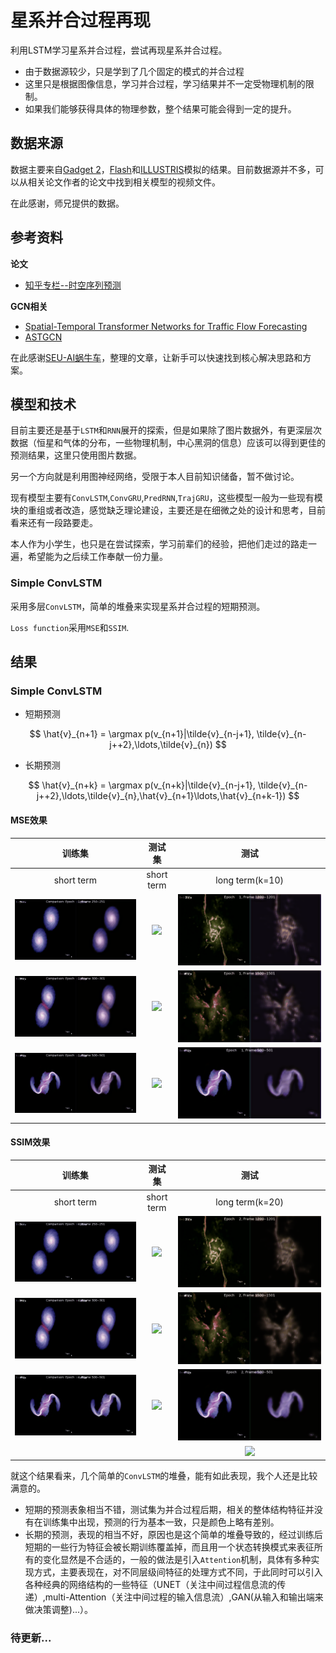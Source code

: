 # 星系并合过程再现

利用LSTM学习星系并合过程，尝试再现星系并合过程。

- 由于数据源较少，只是学到了几个固定的模式的并合过程
- 这里只是根据图像信息，学习并合过程，学习结果并不一定受物理机制的限制。
- 如果我们能够获得具体的物理参数，整个结果可能会得到一定的提升。

## 数据来源

数据主要来自[Gadget 2](https://wwwmpa.mpa-garching.mpg.de/gadget/)，[Flash](http://flash.uchicago.edu/site/research/)和[ILLUSTRIS](https://www.illustris-project.org/data/)模拟的结果。目前数据源并不多，可以从相关论文作者的论文中找到相关模型的视频文件。

在此感谢，师兄提供的数据。

## 参考资料

**论文**
- [知乎专栏--时空序列预测](https://zhuanlan.zhihu.com/c_1208033701705162752)

**GCN相关**

- [Spatial-Temporal Transformer Networks for Traffic Flow Forecasting](https://arxiv.org/abs/2001.02908) 
- [ASTGCN](https://github.com/guoshnBJTU/ASTGCN-r-pytorch/blob/master/paper/AAAI-GuoS.2690.pdf)

在此感谢[SEU-AI蜗牛车](https://www.zhihu.com/people/seu-aigua-niu-che/columns)，整理的文章，让新手可以快速找到核心解决思路和方案。

## 模型和技术

目前主要还是基于`LSTM`和`RNN`展开的探索，但是如果除了图片数据外，有更深层次数据（恒星和气体的分布，一些物理机制，中心黑洞的信息）应该可以得到更佳的预测结果，这里只使用图片数据。

另一个方向就是利用图神经网络，受限于本人目前知识储备，暂不做讨论。

现有模型主要有`ConvLSTM`,`ConvGRU`,`PredRNN`,`TrajGRU`，这些模型一般为一些现有模块的重组或者改造，感觉缺乏理论建设，主要还是在细微之处的设计和思考，目前看来还有一段路要走。

本人作为小学生，也只是在尝试探索，学习前辈们的经验，把他们走过的路走一遍，希望能为之后续工作奉献一份力量。

### Simple ConvLSTM

采用多层`ConvLSTM`，简单的堆叠来实现星系并合过程的短期预测。

`Loss function`采用`MSE`和`SSIM`.

## 结果

### Simple ConvLSTM

- 短期预测

$$
\hat{v}_{n+1} = \argmax p(v_{n+1}|\tilde{v}_{n-j+1}, \tilde{v}_{n-j++2},\ldots,\tilde{v}_{n})
$$

- 长期预测

$$
\hat{v}_{n+k} = \argmax p(v_{n+k}|\tilde{v}_{n-j+1}, \tilde{v}_{n-j++2},\ldots,\tilde{v}_{n},\hat{v}_{n+1}\ldots,\hat{v}_{n+k-1})
$$

#### MSE效果

|训练集|测试集|测试|
|:----:|:----:|:---:|
|short term|short term|long term(k=10)|
|![](./imgs/SimpleConvLSTM/convlstm_com_mse_0250.gif)|![](./imgs/SimpleConvLSTM/convlstm_com_mse_1200.gif)|![](./imgs/SimpleConvLSTM/convlstm_gen_mse_1200_10.gif)|
|![](./imgs/SimpleConvLSTM/convlstm_com_mse_0300.gif)|![](./imgs/SimpleConvLSTM/convlstm_com_mse_1500.gif)|![](./imgs/SimpleConvLSTM/convlstm_gen_mse_1500_10.gif)|
|![](./imgs/SimpleConvLSTM/convlstm_com_mse_0500.gif)|![](./imgs/SimpleConvLSTM/convlstm_com_mse_2000.gif)|![](./imgs/SimpleConvLSTM/convlstm_gen_mse_0500_10.gif)|

#### SSIM效果

|训练集|测试集|测试|
|:----:|:----:|:---:|
|short term|short term|long term(k=20)|
|![](./imgs/SimpleConvLSTM/convlstm_com_ssim_0250.gif)|![](./imgs/SimpleConvLSTM/convlstm_com_ssim_1200.gif)|![](./imgs/SimpleConvLSTM/convlstm_gen_ssim_1200_10.gif)|
|![](./imgs/SimpleConvLSTM/convlstm_com_ssim_0300.gif)|![](./imgs/SimpleConvLSTM/convlstm_com_ssim_1500.gif)|![](./imgs/SimpleConvLSTM/convlstm_gen_ssim_1500_10.gif)|
|![](./imgs/SimpleConvLSTM/convlstm_com_ssim_0500.gif)|![](./imgs/SimpleConvLSTM/convlstm_com_ssim_2000.gif)|![](./imgs/SimpleConvLSTM/convlstm_gen_ssim_0500_10.gif)|
|||![](./imgs/SimpleConvLSTM/convlstm_gen_ssim_0500_50.gif)|

就这个结果看来，几个简单的`ConvLSTM`的堆叠，能有如此表现，我个人还是比较满意的。

- 短期的预测表象相当不错，测试集为并合过程后期，相关的整体结构特征并没有在训练集中出现，预测的行为基本一致，只是颜色上略有差别。
- 长期的预测，表现的相当不好，原因也是这个简单的堆叠导致的，经过训练后短期的一些行为特征会被长期训练覆盖掉，而且用一个状态转换模式来表征所有的变化显然是不合适的，一般的做法是引入`Attention`机制，具体有多种实现方式，主要表现在，对不同层级间特征的处理方式不同，于此同时可以引入各种经典的网络结构的一些特征（UNET（关注中间过程信息流的传递）,multi-Attention（关注中间过程的输入信息流）,GAN(从输入和输出端来做决策调整)...）。


### 待更新...
